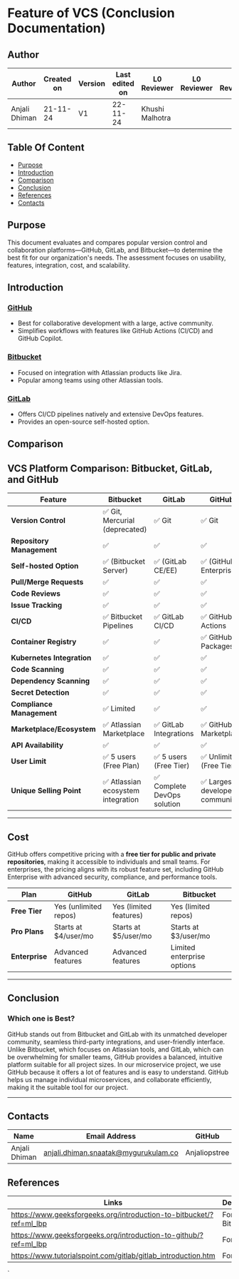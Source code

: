 # Feature of VCS (Conclusion Documentation)

## Author


| **Author** | **Created on** | **Version** | **Last edited on** | **L0 Reviewer** |  **L0 Reviewer** |  **L0 Reviewer** | 
|------------|----------------|-------------------|---------------------|----------|----------|----------|
| Anjali Dhiman  | 21-11-24      | V1  | 22-11-24           | Khushi Malhotra|    |   |

## Table Of Content 
- [Purpose](#purpose)
- [Introduction](#introduction)
- [Comparison](#comparison)
- [Conclusion](#conclusion)
- [References](#references)
- [Contacts](#contacts)

## Purpose 
This document evaluates and compares popular version control and collaboration platforms—GitHub, GitLab, and Bitbucket—to determine the best fit for our organization's needs. The assessment focuses on usability, features, integration, cost, and scalability.

## Introduction 

### [GitHub](https://github.com/avengers-p11/Documentation/blob/main/VCS%20Design%20%2B%20POC/Features%20of%20VCS/GitHub%20features/README.md)
- Best for collaborative development with a large, active community.  
- Simplifies workflows with features like GitHub Actions (CI/CD) and GitHub Copilot.  

### [Bitbucket](https://github.com/avengers-p11/Documentation/blob/main/VCS%20Design%20+%20POC/Features%20of%20VCS/BitBucket_features/README.md)
- Focused on integration with Atlassian products like Jira.  
- Popular among teams using other Atlassian tools.  

### [GitLab](https://github.com/avengers-p11/Documentation/blob/main/VCS%20Design%20+%20POC/Features%20of%20VCS/Gitlab%20Features/README.md)
- Offers CI/CD pipelines natively and extensive DevOps features.  
- Provides an open-source self-hosted option.  

## Comparison 

## VCS Platform Comparison: Bitbucket, GitLab, and GitHub

| Feature                    | Bitbucket                         | GitLab                   | GitHub                   |
|----------------------------|-----------------------------------|--------------------------|--------------------------|
| **Version Control**        | ✅ Git, Mercurial (deprecated)    | ✅ Git                  | ✅ Git                  |
| **Repository Management**  | ✅                                | ✅                      | ✅                      |
| **Self-hosted Option**     | ✅ (Bitbucket Server)             | ✅ (GitLab CE/EE)       | ✅ (GitHub Enterprise)  |
| **Pull/Merge Requests**    | ✅                                | ✅                      | ✅                      |
| **Code Reviews**           | ✅                                | ✅                      | ✅                      |
| **Issue Tracking**         | ✅                                | ✅                      | ✅                      |
| **CI/CD**                  | ✅ Bitbucket Pipelines            | ✅ GitLab CI/CD         | ✅ GitHub Actions       |
| **Container Registry**     | ✅                                | ✅                      | ✅ GitHub Packages      |
| **Kubernetes Integration** | ✅                                | ✅                      | ✅                      |
| **Code Scanning**          | ✅                                | ✅                      | ✅                      |
| **Dependency Scanning**    | ✅                                | ✅                      | ✅                      |
| **Secret Detection**       | ✅                                | ✅                      | ✅                      |
| **Compliance Management**  | ✅ Limited                       | ✅                      | ✅                      |
| **Marketplace/Ecosystem**  | ✅ Atlassian Marketplace          | ✅ GitLab Integrations  | ✅ GitHub Marketplace   |
| **API Availability**       | ✅                                | ✅                      | ✅                      |
| **User Limit**             | ✅ 5 users (Free Plan)            | ✅ 5 users (Free Tier)  | ✅ Unlimited (Free Tier)|
| **Unique Selling Point**   | ✅ Atlassian ecosystem integration | ✅ Complete DevOps solution | ✅ Largest developer community |


---

## Cost 
GitHub offers competitive pricing with a **free tier for public and private repositories**, making it accessible to individuals and small teams. For enterprises, the pricing aligns with its robust feature set, including GitHub Enterprise with advanced security, compliance, and performance tools.

| Plan                 | GitHub              | GitLab              | Bitbucket           |
|----------------------|---------------------|---------------------|---------------------|
| **Free Tier**         | Yes (unlimited repos)| Yes (limited features)| Yes (limited repos) |
| **Pro Plans**         | Starts at $4/user/mo| Starts at $5/user/mo| Starts at $3/user/mo|
| **Enterprise**        | Advanced features   | Advanced features   | Limited enterprise options|

---

## Conclusion

### Which one is Best?
GitHub stands out from Bitbucket and GitLab with its unmatched developer community, seamless third-party integrations, and user-friendly interface. Unlike Bitbucket, which focuses on Atlassian tools, and GitLab, which can be overwhelming for smaller teams, GitHub provides a balanced, intuitive platform suitable for all project sizes. In our microservice project, we use GitHub because it offers a lot of features and is easy to understand. GitHub helps us manage individual microservices, and collaborate efficiently, making it the suitable tool for our project.

---

## Contacts

| Name| Email Address      | GitHub | URL |
|-----|--------------------------|----------|---------|
| Anjali Dhiman | anjali.dhiman.snaatak@mygurukulam.co |  Anjaliopstree  |  https://github.com/Anjaliopstree  |

## References
|Links | Description|
|-------|-----------|
|https://www.geeksforgeeks.org/introduction-to-bitbucket/?ref=ml_lbp| For  Bitbucket |
|https://www.geeksforgeeks.org/introduction-to-github/?ref=ml_lbp| For Github|
|https://www.tutorialspoint.com/gitlab/gitlab_introduction.htm|For Gitlab|



`
